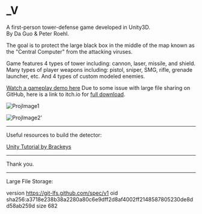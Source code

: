 _V
==============================
A first-person tower-defense game developed in Unity3D.  
By Da Guo & Peter Roehl.

The goal is to protect the large black box in the middle of the map known as the "Central Computer" from the attacking viruses.

Game features 4 types of tower including: cannon, laser, missile, and shield.
Many types of player weapons including: pistol, sniper, SMG, rifle, grenade launcher, etc.
And 4 types of custom modeled enemies.

[Watch a gameplay demo here](https://www.youtube.com/watch?v=S02pxRoxssk) 
Due to some issue with large file sharing on GitHub, here is a link to itch.io for [full download](https://opophehu.itch.io/v).

![ProjImage1](https://steam-discount-predictor.s3-us-west-2.amazonaws.com/static/_Vicon.jpg)

![ProjImage2](https://steam-discount-predictor.s3-us-west-2.amazonaws.com/static/v1.jpg)'

--------

Useful resources to build the detector:

[Unity Tutorial by Brackeys](https://www.youtube.com/watch?v=beuoNuK2tbk&t=6s)

--------
Thank you.

--------

Large File Storage:

version https://git-lfs.github.com/spec/v1
oid sha256:a3718e238b38a2280a80c6e9dff2d8af4002ff2148587805230de8dd58ab259d
size 682
